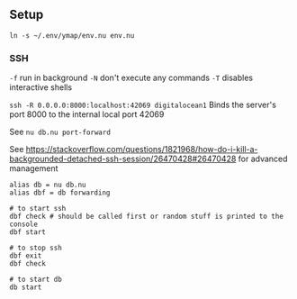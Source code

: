 ## Setup
`ln -s ~/.env/ymap/env.nu env.nu`

### SSH
`-f` run in background
`-N` don't execute any commands
`-T` disables interactive shells

`ssh -R 0.0.0.0:8000:localhost:42069 digitalocean1`
Binds the server's port 8000 to the internal local port 42069

See `nu db.nu port-forward`

See https://stackoverflow.com/questions/1821968/how-do-i-kill-a-backgrounded-detached-ssh-session/26470428#26470428 for advanced management

```nu
alias db = nu db.nu
alias dbf = db forwarding

# to start ssh
dbf check # should be called first or random stuff is printed to the console
dbf start

# to stop ssh
dbf exit
dbf check

# to start db
db start
```